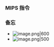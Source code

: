 ### MIPS 指令



### 备忘

- ![image.png|600](https://how-to-1258460161.cos.ap-shanghai.myqcloud.com/how-to/20250109210343.webp)
- ![image.png|500](https://how-to-1258460161.cos.ap-shanghai.myqcloud.com/how-to/20250109210522.webp)
